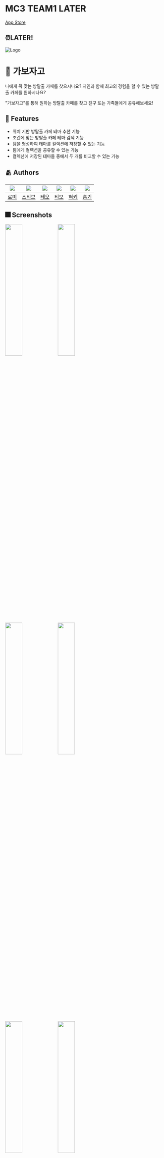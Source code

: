 # MC3 TEAM1 LATER
[App Store](https://apps.apple.com/us/app/%EA%B0%80%EB%B3%B4%EC%9E%90%EA%B3%A0-gbzg/id1637050690)

## ⏰LATER!

![Logo](https://user-images.githubusercontent.com/56063805/182788465-35b43de7-f8c7-4051-82ac-1ff0bec72cb6.png)


# :iphone: 가보자고

나에게 꼭 맞는 방탈출 카페를 찾으시나요?
지인과 함께 최고의 경험을 할 수 있는 방탈출 카페를 원하시나요?

"가보자고"를 통해 원하는 방탈출 카페를 찾고 친구 또는 가족들에게 공유해보세요!

## :pushpin: Features

- 위치 기반 방탈출 카페 테마 추천 기능
- 조건에 맞는 방탈출 카페 테마 검색 기능
- 팀을 형성하여 테마를 컬렉션에 저장할 수 있는 기능
- 팀에게 컬렉션을 공유할 수 있는 기능
- 컬렉션에 저장된 테마들 중에서 두 개를 비교할 수 있는 기능

## :people_hugging: Authors
|<img src="https://github.com/mxnxxii.png">|<img src="https://github.com/myungjinsim.png">|<img src="https://github.com/phainestha1.png">|<img src="https://github.com/timo-nam.png">|<img src="https://github.com/devluce.png">|<img src="https://github.com/otoolz.png">|
|:-:|:-:|:-:|:-:|:-:|:-:|
|[로미](https://github.com/mxnxxii)|[스티브](https://github.com/myungjinsim)|[테오](https://github.com/phainestha1)|[티모](https://github.com/timo-nam)|[혀키](https://github.com/devluce)|[홍기](https://github.com/otoolz)|

## :fireworks: Screenshots

<img src="https://user-images.githubusercontent.com/56063805/182771767-ca6bb8a7-a494-4bb0-b961-54097ed9f8d1.jpeg" width="33%"></img>
<img src="https://user-images.githubusercontent.com/56063805/182771779-5b75bdf0-56f9-4c1b-9020-90af21826dda.jpeg" width="33%"></img>
<img src="https://user-images.githubusercontent.com/56063805/182771787-0e5a028f-e9b8-4436-924b-2940b2a533f0.jpeg" width="33%"/></img>
<img src="https://user-images.githubusercontent.com/56063805/182771788-0e799408-aff8-4601-8cf1-8cc3cd8617d6.jpeg" width="33%"/></img>
<img src="https://user-images.githubusercontent.com/56063805/182771790-c6eb867a-7493-4d0b-aca2-c8f6d90596cd.jpeg" width="33%"/></img>
<img src="https://user-images.githubusercontent.com/56063805/182771793-e7ad4325-3fa9-4e09-97e9-60a839bb5d7d.jpeg" width="33%"/></img>


## :sparkles: Skills & Tech Stack
- Xcode
- Swift
- UIKit
- SwiftUI
- CoreLocation


## :lock_with_ink_pen: License

[MIT](https://choosealicense.com/licenses/mit/)

